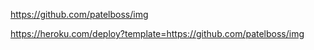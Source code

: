 https://github.com/patelboss/img

https://heroku.com/deploy?template=https://github.com/patelboss/img
